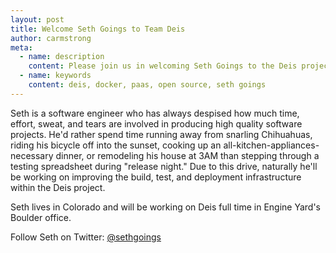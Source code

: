 ```yaml
---
layout: post
title: Welcome Seth Goings to Team Deis
author: carmstrong
meta:
  - name: description
    content: Please join us in welcoming Seth Goings to the Deis project!
  - name: keywords
    content: deis, docker, paas, open source, seth goings
---
```


Seth is a software engineer who has always despised how much time, effort, sweat,
and tears are involved in producing high quality software projects. He'd rather
spend time running away from snarling Chihuahuas, riding his bicycle off into
the sunset, cooking up an all-kitchen-appliances-necessary dinner, or remodeling
his house at 3AM than stepping through a testing spreadsheet
during "release night." Due to this drive, naturally he'll be working on
improving the build, test, and deployment infrastructure within the Deis project.

Seth lives in Colorado and will be working on Deis full time in Engine Yard's Boulder office.

Follow Seth on Twitter: [@sethgoings](https://twitter.com/sethgoings)
